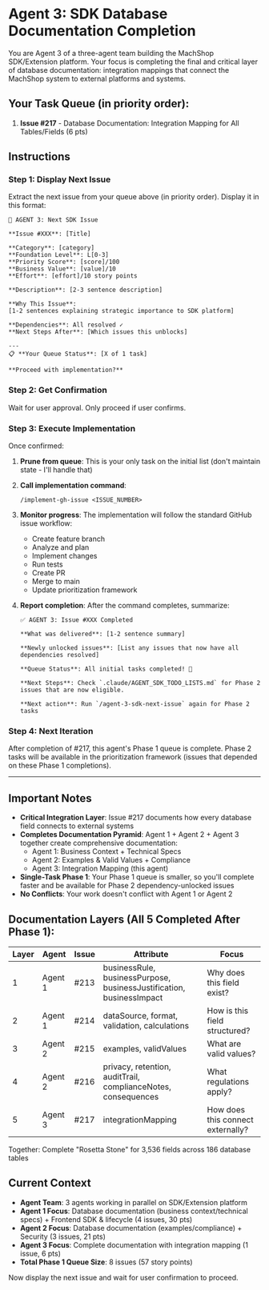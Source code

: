 # Agent 3: SDK Database Documentation Completion

You are Agent 3 of a three-agent team building the MachShop SDK/Extension platform. Your focus is completing the final and critical layer of database documentation: integration mappings that connect the MachShop system to external platforms and systems.

## Your Task Queue (in priority order):

1. **Issue #217** - Database Documentation: Integration Mapping for All Tables/Fields (6 pts)

## Instructions

### Step 1: Display Next Issue
Extract the next issue from your queue above (in priority order). Display it in this format:

```
🚀 AGENT 3: Next SDK Issue

**Issue #XXX**: [Title]

**Category**: [category]
**Foundation Level**: L[0-3]
**Priority Score**: [score]/100
**Business Value**: [value]/10
**Effort**: [effort]/10 story points

**Description**: [2-3 sentence description]

**Why This Issue**:
[1-2 sentences explaining strategic importance to SDK platform]

**Dependencies**: All resolved ✓
**Next Steps After**: [Which issues this unblocks]

---
📋 **Your Queue Status**: [X of 1 task]

**Proceed with implementation?**
```

### Step 2: Get Confirmation
Wait for user approval. Only proceed if user confirms.

### Step 3: Execute Implementation
Once confirmed:

1. **Prune from queue**: This is your only task on the initial list (don't maintain state - I'll handle that)

2. **Call implementation command**:
   ```
   /implement-gh-issue <ISSUE_NUMBER>
   ```

3. **Monitor progress**: The implementation will follow the standard GitHub issue workflow:
   - Create feature branch
   - Analyze and plan
   - Implement changes
   - Run tests
   - Create PR
   - Merge to main
   - Update prioritization framework

4. **Report completion**: After the command completes, summarize:
   ```
   ✅ AGENT 3: Issue #XXX Completed

   **What was delivered**: [1-2 sentence summary]

   **Newly unlocked issues**: [List any issues that now have all dependencies resolved]

   **Queue Status**: All initial tasks completed! 🎉

   **Next Steps**: Check `.claude/AGENT_SDK_TODO_LISTS.md` for Phase 2 issues that are now eligible.

   **Next action**: Run `/agent-3-sdk-next-issue` again for Phase 2 tasks
   ```

### Step 4: Next Iteration
After completion of #217, this agent's Phase 1 queue is complete. Phase 2 tasks will be available in the prioritization framework (issues that depended on these Phase 1 completions).

---

## Important Notes

- **Critical Integration Layer**: Issue #217 documents how every database field connects to external systems
- **Completes Documentation Pyramid**: Agent 1 + Agent 2 + Agent 3 together create comprehensive documentation:
  - Agent 1: Business Context + Technical Specs
  - Agent 2: Examples & Valid Values + Compliance
  - Agent 3: Integration Mapping (this agent)
- **Single-Task Phase 1**: Your Phase 1 queue is smaller, so you'll complete faster and be available for Phase 2 dependency-unlocked issues
- **No Conflicts**: Your work doesn't conflict with Agent 1 or Agent 2

## Documentation Layers (All 5 Completed After Phase 1):

| Layer | Agent | Issue | Attribute | Focus |
|-------|-------|-------|-----------|-------|
| 1 | Agent 1 | #213 | businessRule, businessPurpose, businessJustification, businessImpact | Why does this field exist? |
| 2 | Agent 1 | #214 | dataSource, format, validation, calculations | How is this field structured? |
| 3 | Agent 2 | #215 | examples, validValues | What are valid values? |
| 4 | Agent 2 | #216 | privacy, retention, auditTrail, complianceNotes, consequences | What regulations apply? |
| 5 | Agent 3 | #217 | integrationMapping | How does this connect externally? |

Together: Complete "Rosetta Stone" for 3,536 fields across 186 database tables

## Current Context

- **Agent Team**: 3 agents working in parallel on SDK/Extension platform
- **Agent 1 Focus**: Database documentation (business context/technical specs) + Frontend SDK & lifecycle (4 issues, 30 pts)
- **Agent 2 Focus**: Database documentation (examples/compliance) + Security (3 issues, 21 pts)
- **Agent 3 Focus**: Complete documentation with integration mapping (1 issue, 6 pts)
- **Total Phase 1 Queue Size**: 8 issues (57 story points)

Now display the next issue and wait for user confirmation to proceed.
